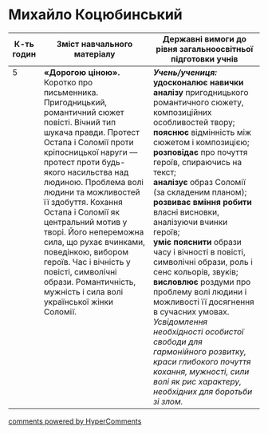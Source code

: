 <div id="hypercomments_widget" class="js-hypercomments-widget invisible"></div>

# Михайло Коцюбинський

<table>
  <tr>
    <td width="10%" align="center"><b>К-ть годин</b></td>
    <td width="45%" align="center"><b>Зміст навчального матеріалу</b></td>
    <td width="45%" align="center"><b>Державні вимоги до рівня загальноосвітньої підготовки учнів</b></td>
  </tr>
<tbody>
  <tr>
<td width="10%" style="vertical-align:top !important;">5</td>
    <td width="45%" style="vertical-align:top !important;">
<b>«Дорогою ціною».</b> Коротко про письменника. Пригодницький, романтичний сюжет повісті. Вічний тип шукача правди. Протест Остапа і Соломії проти кріпосницької наруги — протест проти будь-якого насильства над людиною. Проблема волі людини та можливостей її здобуття. Кохання Остапа і Соломії як центральний мотив у творі. Його непереможна сила, що рухає вчинками, поведінкою, вибором героїв. Час і вічність у повісті, символічні образи. Романтичність, мужність і сила волі української жінки Соломії.
</td>
    <td width="45%" style="vertical-align:top !important;">
<i><b>Учень/учениця:</b></i><br>
<b>удосконалює навички аналізу</b> пригодницького романтичного сюжету, композиційних особливостей твору;<br> 
<b>пояснює</b> відмінність між сюжетом і композицією; <br>
<b>розповідає</b> про почуття героїв, спираючись на текст; <br>
<b>аналізує</b> образ Соломії (за складеним планом); <br>
<b>розвиває вміння робити</b> власні висновки, аналізуючи вчинки героїв; <br>
<b>уміє пояснити</b> образи часу і вічності в повісті, символічні образи, роль і сенс кольорів, звуків;<br> 
<b>висловлює</b> роздуми про проблему волі людини і можливості її досягнення в сучасних умовах.<br> 
<i>Усвідомлення необхідності особистої свободи для гармонійного розвитку, краси глибокого почуття кохання, мужності, сили волі як рис характеру, необхідних для боротьби зі злом.  </i> </td>
  </tr>
</tbody>
</table>

<div class="js-hypercomments-container">
<a href="http://hypercomments.com" class="hc-link" title="comments widget">comments powered by HyperComments</a>
</div>